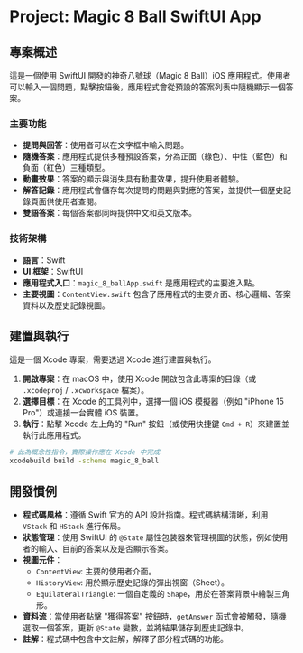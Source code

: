 # Project: Magic 8 Ball SwiftUI App

## 專案概述

這是一個使用 SwiftUI 開發的神奇八號球（Magic 8 Ball）iOS 應用程式。使用者可以輸入一個問題，點擊按鈕後，應用程式會從預設的答案列表中隨機顯示一個答案。

### 主要功能

*   **提問與回答**：使用者可以在文字框中輸入問題。
*   **隨機答案**：應用程式提供多種預設答案，分為正面（綠色）、中性（藍色）和負面（紅色）三種類型。
*   **動畫效果**：答案的顯示與消失具有動畫效果，提升使用者體驗。
*   **解答記錄**：應用程式會儲存每次提問的問題與對應的答案，並提供一個歷史記錄頁面供使用者查閱。
*   **雙語答案**：每個答案都同時提供中文和英文版本。

### 技術架構

*   **語言**：Swift
*   **UI 框架**：SwiftUI
*   **應用程式入口**：`magic_8_ballApp.swift` 是應用程式的主要進入點。
*   **主要視圖**：`ContentView.swift` 包含了應用程式的主要介面、核心邏輯、答案資料以及歷史記錄視圖。

## 建置與執行

這是一個 Xcode 專案，需要透過 Xcode 進行建置與執行。

1.  **開啟專案**：在 macOS 中，使用 Xcode 開啟包含此專案的目錄（或 `.xcodeproj` / `.xcworkspace` 檔案）。
2.  **選擇目標**：在 Xcode 的工具列中，選擇一個 iOS 模擬器（例如 "iPhone 15 Pro"）或連接一台實體 iOS 裝置。
3.  **執行**：點擊 Xcode 左上角的 "Run" 按鈕（或使用快捷鍵 `Cmd + R`）來建置並執行此應用程式。

```bash
# 此為概念性指令，實際操作應在 Xcode 中完成
xcodebuild build -scheme magic_8_ball
```

## 開發慣例

*   **程式碼風格**：遵循 Swift 官方的 API 設計指南。程式碼結構清晰，利用 `VStack` 和 `HStack` 進行佈局。
*   **狀態管理**：使用 SwiftUI 的 `@State` 屬性包裝器來管理視圖的狀態，例如使用者的輸入、目前的答案以及是否顯示答案。
*   **視圖元件**：
    *   `ContentView`: 主要的使用者介面。
    *   `HistoryView`: 用於顯示歷史記錄的彈出視窗（Sheet）。
    *   `EquilateralTriangle`: 一個自定義的 `Shape`，用於在答案背景中繪製三角形。
*   **資料流**：當使用者點擊 "獲得答案" 按鈕時，`getAnswer` 函式會被觸發，隨機選取一個答案，更新 `@State` 變數，並將結果儲存到歷史記錄中。
*   **註解**：程式碼中包含中文註解，解釋了部分程式碼的功能。
